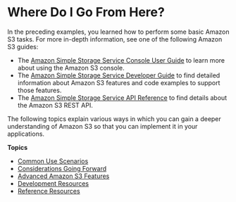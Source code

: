 # Where Do I Go From Here?<a name="ImplementingS3"></a>

In the preceding examples, you learned how to perform some basic Amazon S3 tasks\. For more in\-depth information, see one of the following Amazon S3 guides:
+ The [Amazon Simple Storage Service Console User Guide](https://docs.aws.amazon.com/AmazonS3/latest/user-guide/) to learn more about using the Amazon S3 console\.
+ The [Amazon Simple Storage Service Developer Guide](https://docs.aws.amazon.com/AmazonS3/latest/dev/) to find detailed information about Amazon S3 features and code examples to support those features\.
+ The [Amazon Simple Storage Service API Reference](https://docs.aws.amazon.com/AmazonS3/latest/API/) to find details about the Amazon S3 REST API\.

The following topics explain various ways in which you can gain a deeper understanding of Amazon S3 so that you can implement it in your applications\.

**Topics**
+ [Common Use Scenarios](S3-gsg-CommonUseScenarios.md)
+ [Considerations Going Forward](s3-gsg-ConsiderationsGoingForward.md)
+ [Advanced Amazon S3 Features](S3-gsg-AdvancedAmazonS3Features.md)
+ [Development Resources](S3-gsg-DevelopmentResources.md)
+ [Reference Resources](S3-gsg-ReferenceResources.md)